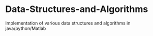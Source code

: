 # Data-Structures-and-Algorithms
Implementation of various data structures and algorithms in java/python/Matlab
